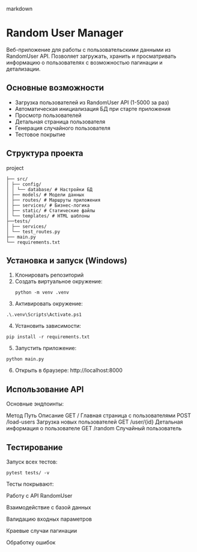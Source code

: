 markdown
# Random User Manager

Веб-приложение для работы с пользовательскими данными из RandomUser API. Позволяет загружать, хранить и просматривать информацию о пользователях с возможностью пагинации и детализации.

## Основные возможности

- Загрузка пользователей из RandomUser API (1-5000 за раз)
- Автоматическая инициализация БД при старте приложения
- Просмотр пользователей
- Детальная страница пользователя
- Генерация случайного пользователя
- Тестовое покрытие


## Структура проекта
project
```
├── src/
│ ├── config/ 
│ │ └── database/ # Настройки БД
│ ├── models/ # Модели данных
│ ├── routes/ # Маршруты приложения
│ ├── services/ # Бизнес-логика
│ ├── static/ # Статические файлы
│ └── templates/ # HTML шаблоны
├──tests/
│ ├── services/ 
│ └── test_routes.py 
├── main.py 
└── requirements.txt 
```

## Установка и запуск (Windows)

1. Клонировать репозиторий
2. Создать виртуальное окружение:
   ```
   python -m venv .venv
   ```
3. Активировать окружение:
```
.\.venv\Scripts\Activate.ps1
```
4. Установить зависимости:

```
pip install -r requirements.txt
```
5. Запустить приложение:

```
python main.py
```
6. Открыть в браузере: http://localhost:8000

## Использование API
Основные эндпоинты:

Метод	Путь	Описание
GET	/	Главная страница с пользователями
POST	/load-users	Загрузка новых пользователей
GET	/user/{id}	Детальная информация о пользователе
GET	/random	Случайный пользователь
## Тестирование
Запуск всех тестов:

```
pytest tests/ -v
```
Тесты покрывают:

Работу с API RandomUser

Взаимодействие с базой данных

Валидацию входных параметров

Краевые случаи пагинации

Обработку ошибок

